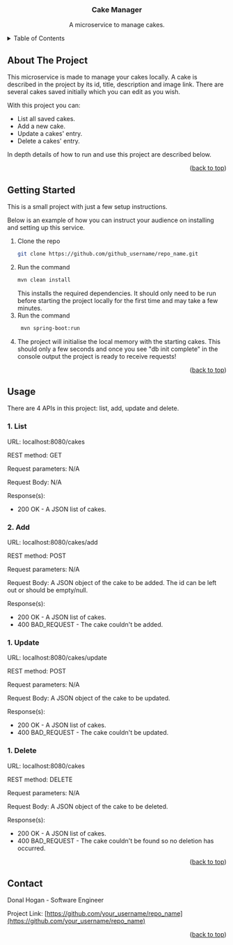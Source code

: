 <a id="readme-top"></a>
<div align="center">
<h3 align="center">Cake Manager</h3>
  <p align="center">
    A microservice to manage cakes.
  </p>
</div>

<!-- TABLE OF CONTENTS -->
<details>
  <summary>Table of Contents</summary>
  <ol>
    <li>
      <a href="#about-the-project">About The Project</a>
    </li>
    <li>
      <a href="#getting-started">Getting Started</a>
      <ul>
        <li><a href="#prerequisites">Prerequisites</a></li>
        <li><a href="#installation">Installation</a></li>
      </ul>
    </li>
    <li><a href="#usage">Usage</a></li>
    <li><a href="#contact">Contact</a></li>
  </ol>
</details>



<!-- ABOUT THE PROJECT -->
## About The Project

This microservice is made to manage your cakes locally. 
A cake is described in the project by its id, title, description and image link.
There are several cakes saved initially which you can edit as you wish.

With this project you can:
* List all saved cakes.
* Add a new cake.
* Update a cakes' entry.
* Delete a cakes' entry.

In depth details of how to run and use this project are described below.

<p align="right">(<a href="#readme-top">back to top</a>)</p>


<!-- GETTING STARTED -->
## Getting Started

This is a small project with just a few setup instructions.

Below is an example of how you can instruct your audience on installing and setting up this service.

1. Clone the repo
   ```sh
   git clone https://github.com/github_username/repo_name.git
   ```
2. Run the command
    ```sh
    mvn clean install
    ```
   This installs the required dependencies. It should only need to be run before starting the project locally for the first time and may take a few minutes.
3. Run the command
   ```sh
    mvn spring-boot:run
   ```
4. The project will initialise the local memory with the starting cakes. This should only a few seconds and once you see "db init complete" in the console output the project is ready to receive requests!

<p align="right">(<a href="#readme-top">back to top</a>)</p>



<!-- USAGE EXAMPLES -->
## Usage

There are 4 APIs in this project: list, add, update and delete.

### 1. List
URL: localhost:8080/cakes

REST method: GET

Request parameters: N/A

Request Body: N/A

Response(s):
* 200 OK - A JSON list of cakes.

### 2. Add
URL: localhost:8080/cakes/add

REST method: POST

Request parameters: N/A

Request Body: A JSON object of the cake to be added. The id can be left out or should be empty/null.

Response(s):
* 200 OK - A JSON list of cakes.
* 400 BAD_REQUEST - The cake couldn't be added.

### 1. Update
URL: localhost:8080/cakes/update

REST method: POST

Request parameters: N/A

Request Body: A JSON object of the cake to be updated.

Response(s):
* 200 OK - A JSON list of cakes.
* 400 BAD_REQUEST - The cake couldn't be updated.

### 1. Delete
URL: localhost:8080/cakes

REST method: DELETE

Request parameters: N/A

Request Body: A JSON object of the cake to be deleted.

Response(s):
* 200 OK - A JSON list of cakes.
* 400 BAD_REQUEST - The cake couldn't be found so no deletion has occurred.

<p align="right">(<a href="#readme-top">back to top</a>)</p>

<!-- CONTACT -->
## Contact

Donal Hogan - Software Engineer

Project Link: [https://github.com/your_username/repo_name](https://github.com/your_username/repo_name)

<p align="right">(<a href="#readme-top">back to top</a>)</p>
